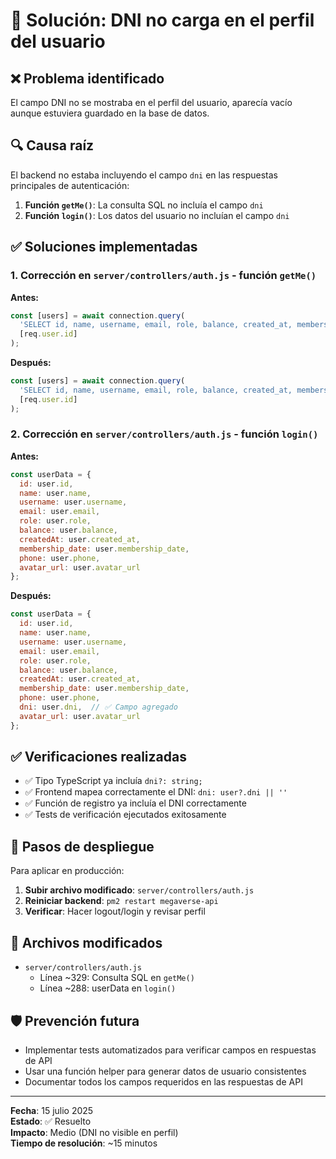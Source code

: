 # 🔧 Solución: DNI no carga en el perfil del usuario

## ❌ Problema identificado
El campo DNI no se mostraba en el perfil del usuario, aparecía vacío aunque estuviera guardado en la base de datos.

## 🔍 Causa raíz
El backend no estaba incluyendo el campo `dni` en las respuestas principales de autenticación:

1. **Función `getMe()`**: La consulta SQL no incluía el campo `dni`
2. **Función `login()`**: Los datos del usuario no incluían el campo `dni`

## ✅ Soluciones implementadas

### 1. Corrección en `server/controllers/auth.js` - función `getMe()`

**Antes:**
```javascript
const [users] = await connection.query(
  'SELECT id, name, username, email, role, balance, created_at, membership_date, phone, avatar_url FROM users WHERE id = ?',
  [req.user.id]
);
```

**Después:**
```javascript
const [users] = await connection.query(
  'SELECT id, name, username, email, role, balance, created_at, membership_date, phone, dni, avatar_url FROM users WHERE id = ?',
  [req.user.id]
);
```

### 2. Corrección en `server/controllers/auth.js` - función `login()`

**Antes:**
```javascript
const userData = {
  id: user.id,
  name: user.name,
  username: user.username,
  email: user.email,
  role: user.role,
  balance: user.balance,
  createdAt: user.created_at,
  membership_date: user.membership_date,
  phone: user.phone,
  avatar_url: user.avatar_url
};
```

**Después:**
```javascript
const userData = {
  id: user.id,
  name: user.name,
  username: user.username,
  email: user.email,
  role: user.role,
  balance: user.balance,
  createdAt: user.created_at,
  membership_date: user.membership_date,
  phone: user.phone,
  dni: user.dni,  // ✅ Campo agregado
  avatar_url: user.avatar_url
};
```

## ✅ Verificaciones realizadas

- ✅ Tipo TypeScript ya incluía `dni?: string;`
- ✅ Frontend mapea correctamente el DNI: `dni: user?.dni || ''`
- ✅ Función de registro ya incluía el DNI correctamente
- ✅ Tests de verificación ejecutados exitosamente

## 🚀 Pasos de despliegue

Para aplicar en producción:

1. **Subir archivo modificado**: `server/controllers/auth.js`
2. **Reiniciar backend**: `pm2 restart megaverse-api`
3. **Verificar**: Hacer logout/login y revisar perfil

## 📝 Archivos modificados

- `server/controllers/auth.js` 
  - Línea ~329: Consulta SQL en `getMe()`
  - Línea ~288: userData en `login()`

## 🛡️ Prevención futura

- Implementar tests automatizados para verificar campos en respuestas de API
- Usar una función helper para generar datos de usuario consistentes
- Documentar todos los campos requeridos en las respuestas de API

---
**Fecha**: 15 julio 2025  
**Estado**: ✅ Resuelto  
**Impacto**: Medio (DNI no visible en perfil)  
**Tiempo de resolución**: ~15 minutos
